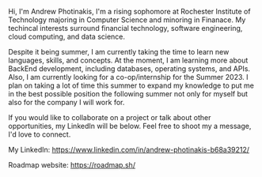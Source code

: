 Hi, I'm Andrew Photinakis, I'm a rising sophomore at Rochester Institute of Technology majoring in Computer Science and minoring in Finanace. My techincal interests surround financial technology, software engineering, cloud computing, and data science. 

Despite it being summer, I am currently taking the time to learn new languages, skills, and concepts. At the moment, I am learning more about BackEnd development, including databases, operating systems, and APIs. Also, I am currently looking for a co-op/internship for the Summer 2023. I plan on taking a lot of time this summer to expand my knowledge to put me in the best possible position the following summer not only for myself but also for the company I will work for. 

If you would like to collaborate on a project or talk about other opportunities, my LinkedIn will be below. Feel free to shoot my a message, I'd love to connect. 

My LinkedIn: https://www.linkedin.com/in/andrew-photinakis-b68a39212/

Roadmap website: https://roadmap.sh/
